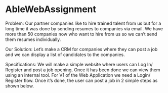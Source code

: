 # AbleWebAssignment

Problem: Our partner companies like to hire trained talent from us but for a long time it was
done by sending resumes to companies via email. We have more than 50 companies now
who want to hire from us so we can’t send them resumes individually.

Our Solution: Let’s make a CRM for companies where they can post a job and we can
display a list of candidates to the companies.

Specifications: We will make a simple website where users can Log In/ Register and post a
job opening. Once it has been done we can view them using an internal tool.
For V1 of the Web Application we need a Login/ Register flow. Once it’s done, the user can
post a job in 2 simple steps as shown below.

